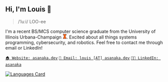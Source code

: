 ## Hi, I'm Louis :wave:

> /ˈluːi/ LOO-ee

I'm a recent BS/MCS computer science graduate from the University of Illinois Urbana-Champaign <img src="block_i.png" width="12" height="15">. Excited about all things systems programming, cybersecurity, and robotics. Feel free to contact me through email or LinkedIn!

[`🏠 Website: asanaka.dev`][website]
[`📧 Email: louis [AT] asanaka.dev`]()
[`🧑‍💻 LinkedIn: asanaka`][linkedin]

[![Languages Card](<https://github-readme-stats.vercel.app/api/top-langs/?username=louisasanaka&theme=vue-dark&layout=compact&custom_title=Top Languages by lines of code>)][github repos]

[website]: https://asanaka.dev
[github repos]: https://github.com/LouisAsanaka?tab=repositories
[linkedin]: https://www.linkedin.com/in/asanaka
